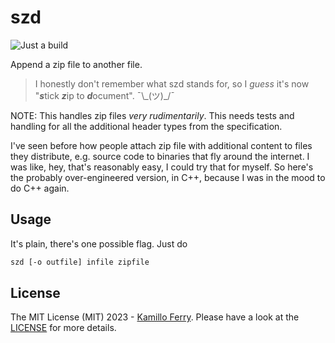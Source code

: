 # szd

![Just a build](https://github.com/ooinaruhugh/szd/actions/workflows/make.yml/badge.svg)

Append a zip file to another file.

> I honestly don't remember what szd stands for, so I *guess* it's now "***s***tick ***z***ip to ***d***ocument". ¯\\\_(ツ)\_/¯

NOTE: This handles zip files *very rudimentarily*. This needs tests and handling
for all the additional header types from the specification.

I've seen before how people attach zip file with additional content to files they distribute,
e.g. source code to binaries that fly around the internet.
I was like, hey, that's reasonably easy, I could try that for myself.
So here's the probably over-engineered version, in C++, because I was in the mood to do C++ again.

## Usage

It's plain, there's one possible flag. Just do

```sh
szd [-o outfile] infile zipfile
```

## License

The MIT License (MIT) 2023 - [Kamillo Ferry](https://github.com/ooinaruhugh/). Please have a look at the [LICENSE](LICENSE) for more details.
